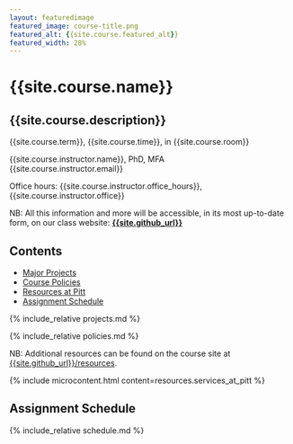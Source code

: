 ```yaml
---
layout: featuredimage
featured_image: course-title.png
featured_alt: {{site.course.featured_alt}}
featured_width: 28%
---
```


<h1>{{site.course.name}}</h1>
<h2>{{site.course.description}}</h2>

{{site.course.term}}, {{site.course.time}}, in {{site.course.room}}

{{site.course.instructor.name}}, PhD, MFA \
{{site.course.instructor.email}}

Office hours: {{site.course.instructor.office_hours}}, {{site.course.instructor.office}}

<div class="alert alert-info">
NB: All this information and more will be accessible, in its most up-to-date form, on our class website: <strong><a href="{{site.github_url}}">{{site.github_url}}</a></strong>
</div>

## Contents
* [Major Projects](#major-projects)
* [Course Policies](#course-policies)
* [Resources at Pitt](#resources-at-pitt)
* [Assignment Schedule](#assignment-schedule)


<!-- ## Major Projects -->

{% include_relative projects.md %}

<!-- ## Course Policies -->

{% include_relative policies.md %}

<!-- ## Resources at Pitt -->

NB: Additional resources can be found on the course site at [{{site.github_url}}/resources]({{site.github_url}}/resources).

{% include microcontent.html content=resources.services_at_pitt %} <!-- This doesn't work: it's just pulling in an empty div. -->


## Assignment Schedule

{% include_relative schedule.md %}
